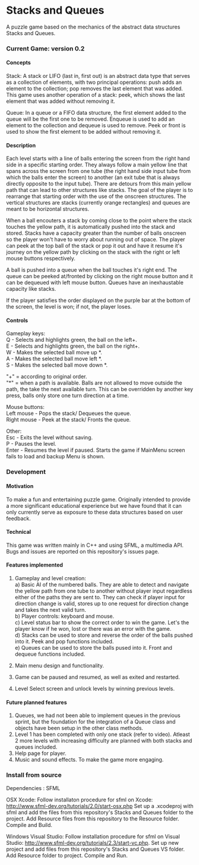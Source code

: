 # Stacks and Queues
A puzzle game based on the mechanics of the abstract data structures Stacks and Queues.

### Current Game: version 0.2 ###

#### Concepts ####

Stack: A stack or LIFO (last in, first out) is an abstract data type that serves as a collection of elements, with two principal operations: push adds an element to the collection; pop removes the last element that was added. This game uses another operation of a stack: peek, which shows the last element that was added without removing it.

Queue: In a queue or a FIFO data structure, the first element added to the queue will be the first one to be removed. Enqueue is used to add an element to the collection and dequeue is used to remove. Peek or front is used to show the first element to be added without removing it.

#### Description ####

Each level starts with a line of balls entering the screen from the right hand side in a specific starting order. They always follow a main yellow line that spans across the screen from one tube (the right hand side input tube from which the balls enter the screen) to another (an exit tube that is always directly opposite to the input tube). There are detours from this main yellow path that can lead to other structures like stacks. The goal of the player is to rearrange that starting order with the use of the onscreen structures. The vertical structures are stacks (currently orange rectangles) and queues are meant to be horizontal structures. 

When a ball encouters a stack by coming close to the point where the stack touches the yellow path, it is automatically pushed into the stack and stored. Stacks have a capacity greater than the number of balls onscreen so the player won't have to worry about running out of space. The player can peek at the top ball of the stack or pop it out and have it resume it's journey on the yellow path by clicking on the stack with the right or left mouse buttons respectively. 

A ball is pushed into a queue when the ball touches it's right end. The queue can be peeked at/fronted by clicking on the right mouse button and it can be dequeued with left mouse button. Queues have an inexhaustable capacity like stacks.

If the player satisfies the order displayed on the purple bar at the bottom of the screen, the level is won; if not, the player loses.

#### Controls ####

Gameplay keys: 
<br>Q - Selects and highlights green, the ball on the left+.
<br>E - Selects and highlights green,  the ball on the right+.
<br>W - Makes the selected ball move up *.
<br>A - Makes the selected ball move left *.
<br>S - Makes the selected ball move down *.

"+" = according to original order.
<br>"*" = when a path is available. Balls are not allowed to move outside the path, the take the next available turn. This can be overridden by another key press, balls only store one turn direction at a time.

Mouse buttons:
<br>Left mouse - Pops the stack/ Dequeues the queue.
<br>Right mouse - Peek at the stack/ Fronts the queue.

Other:
<br>Esc - Exits the level without saving.
<br>P - Pauses the level.
<br>Enter - Resumes the level if paused. Starts the game if MainMenu screen fails to load and backup Menu is shown.

### Development ###

#### Motivation ####

To make a fun and entertaining puzzle game. Originally intended to provide a more significant educational experience but we have found that it can only currently serve as exposure to these data structures based on user feedback.

#### Technical ####

This game was written mainly in C++ and using SFML, a multimedia API. Bugs and issues are reported on this repository's issues page.

#### Features implemented ####

1. Gameplay and level creation: 
<br>a) Basic AI of the numbered balls. They are able to detect and navigate the yellow path from one tube to another without player input regardless either of the paths they are sent to. They can check if player input for direction change is valid, stores up to one request for direction change and takes the next valid turn.
<br>b) Player controls: keyboard and mouse.
<br>c) Level status bar to show the correct order to win the game. Let's the player know if he won, lost or there was an error with the game.
<br>d) Stacks can be used to store and reverse the order of the balls pushed into it. Peek and pop functions included.
<br>e) <NEW> Queues can be used to store the balls pused into it. Front and dequeue functions included.

2. Main menu design and functionality.
3. Game can be paused and resumed, as well as exited and restarted.
4. <NEW> Level Select screen and unlock levels by winning previous levels.

#### Future planned features ####

1. Queues, we had not been able to implement queues in the previous sprint, but the foundation for the integration of a Queue class and objects have been setup in the other class methods.
2. Level 1 has been completed with only one stack (refer to video). Atleast 2 more levels with increasing difficulty are planned with both stacks and queues included.
3. Help page for player.
4. Music and sound effects. To make the game more engaging.

### Install from source ###

Dependencies : SFML

OSX Xcode: Follow installaton procedure for sfml on Xcode: 
http://www.sfml-dev.org/tutorials/2.0/start-osx.php Set up a .xcodeproj with sfml and add the files from this repository's Stacks and Queues folder to the project. Add Resource files from this repository to the Resource folder. Compile and Build.

Windows Visual Studio: Follow installation procedure for sfml on Visual Studio: http://www.sfml-dev.org/tutorials/2.3/start-vc.php. Set up new project and add files from this repository's Stacks and Queues VS folder. Add Resource folder to project. Compile and Run.
